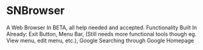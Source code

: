# SNBrowser
A Web Browser In BETA, all help needed and accepted.
Functionality Built In Already:
Exit Button, Menu Bar, (Still needs more functional tools though eg. View menu, edit menu, etc.), Google Searching through Google Homepage
